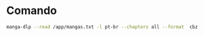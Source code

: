 # Comando

```sh
manga-dlp --read /app/mangas.txt -l pt-br --chapters all --format  cbz --add-metadata
```
